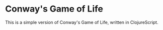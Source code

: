 # Conway's Game of Life

This is a simple version of Conway's Game of Life, written in ClojureScript.
